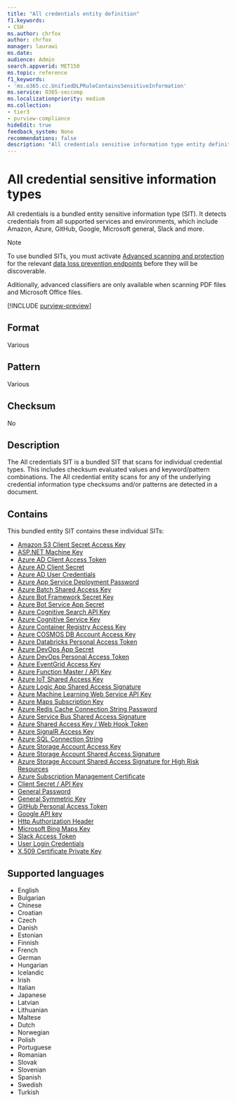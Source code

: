 ```yaml
---
title: "All credentials entity definition"
f1.keywords:
- CSH
ms.author: chrfox
author: chrfox
manager: laurawi
ms.date:
audience: Admin
search.appverid: MET150
ms.topic: reference
f1_keywords:
- 'ms.o365.cc.UnifiedDLPRuleContainsSensitiveInformation'
ms.service: O365-seccomp
ms.localizationpriority: medium
ms.collection:
- tier3
- purview-compliance
hideEdit: true
feedback_system: None
recommendations: false
description: "All credentials sensitive information type entity definition."
---
```


# All credential sensitive information types

All credentials is a bundled entity sensitive information type (SIT). It detects credentials from all supported services and environments, which include Amazon, Azure, GitHub, Google, Microsoft general, Slack and more.

> [!Note]
> To use bundled SITs, you must activate [Advanced scanning and protection](https://learn.microsoft.com/en-us/microsoft-365/compliance/dlp-configure-endpoint-settings?view=o365-worldwide#advanced-classification-scanning-and-protection) for the relevant [data loss prevention endpoints](https://learn.microsoft.com/en-us/microsoft-365/compliance/dlp-configure-endpoint-settings?view=o365-worldwide#advanced-classification-scanning-and-protection) before they will be discoverable. 
> 
> Aditionally, advanced classifiers <!--- bundled SITs?? ---> are only available when scanning PDF files and Microsoft Office files. <!--- Need a list of additional items that also must have advanced scanning and protection configured --->

[!INCLUDE [purview-preview](../includes/purview-preview.md)]

## Format

Various

## Pattern

Various

## Checksum

No

## Description

The All credentials SIT is a bundled SIT that scans for individual credential types. This includes checksum evaluated values and keyword/pattern combinations. The All credential entity scans for any of the underlying credential information type checksums and/or patterns are detected in a document.



## Contains

This bundled entity SIT contains these individual SITs:

- [Amazon S3 Client Secret Access Key](sit-defn-amazon-s3-client-secret-access-key.md)
- [ASP.NET Machine Key](sit-defn-asp-net-machine-key.md) 
- [Azure AD Client Access Token](sit-defn-azure-ad-client-access-token.md) 
- [Azure AD Client Secret](sit-defn-azure-ad-client-secret.md) 
- [Azure AD User Credentials](sit-defn-azure-ad-user-credentials.md)
- [Azure App Service Deployment Password](sit-defn-azure-app-service-deployment-password.md)
- [Azure Batch Shared Access Key](sit-defn-azure-batch-shared-access-key.md) 
- [Azure Bot Framework Secret Key](sit-defn-azure-bot-framework-secret-key.md) 
- [Azure Bot Service App Secret](sit-defn-azure-bot-service-app-secret.md) 
- [Azure Cognitive Search API Key](sit-defn-azure-cognitive-search-api-key.md) 
- [Azure Cognitive Service Key](sit-defn-azure-cognitive-service-key.md) 
- [Azure Container Registry Access Key](sit-defn-azure-container-registry-access-key.md) 
- [Azure COSMOS DB Account Access Key](sit-defn-azure-cosmos-db-account-access-key.md)
- [Azure Databricks Personal Access Token](sit-defn-azure-databricks-personal-access-token.md)
- [Azure DevOps App Secret](sit-defn-azure-devops-app-secret.md) 
- [Azure DevOps Personal Access Token](sit-defn-azure-devops-personal-access-token.md) 
- [Azure EventGrid Access Key](sit-defn-azure-eventgrid-access-key.md) 
- [Azure Function Master / API Key](sit-defn-azure-function-master-api-key.md) 
- [Azure IoT Shared Access Key](sit-defn-azure-iot-shared-access-key.md)
- [Azure Logic App Shared Access Signature](sit-defn-azure-logic-app-shared-access-signature.md)
- [Azure Machine Learning Web Service API Key](sit-defn-azure-machine-learning-web-service-api-key.md) 
- [Azure Maps Subscription Key](sit-defn-azure-maps-subscription-key.md) 
- [Azure Redis Cache Connection String Password](sit-defn-azure-redis-cache-connection-string-password.md)
- [Azure Service Bus Shared Access Signature](sit-defn-azure-service-bus-shared-access-signature.md) 
- [Azure Shared Access Key / Web Hook Token](sit-defn-azure-shared-access-key-web-hook-token.md)
- [Azure SignalR Access Key](sit-defn-azure-signalr-access-key.md) 
- [Azure SQL Connection String](sit-defn-azure-sql-connection-string.md)
- [Azure Storage Account Access Key](sit-defn-azure-storage-account-access-key.md)
- [Azure Storage Account Shared Access Signature](sit-defn-azure-storage-account-shared-access-signature.md) 
- [Azure Storage Account Shared Access Signature for High Risk Resources](sit-defn-azure-storage-account-shared-access-signature-high-risk-resources.md) 
- [Azure Subscription Management Certificate](sit-defn-azure-subscription-management-certificate.md) 
- [Client Secret / API Key](sit-defn-client-secret-api-key.md)
- [General Password](sit-defn-general-password.md) 
- [General Symmetric Key](sit-defn-general-symmetric-key.md)
- [GitHub Personal Access Token](sit-defn-github-personal-access-token.md)
- [Google API key](sit-defn-google-api-key.md) 
- [Http Authorization Header](sit-defn-http-authorization-header.md)
- [Microsoft Bing Maps Key](sit-defn-google-api-key.md)
- [Slack Access Token](sit-defn-slack-access-token.md) 
- [User Login Credentials](sit-defn-user-login-credentials.md)
- [X.509 Certificate Private Key](sit-defn-x-509-certificate-private-key.md)

## Supported languages

- English
- Bulgarian
- Chinese
- Croatian
- Czech
- Danish
- Estonian
- Finnish
- French
- German
- Hungarian
- Icelandic
- Irish
- Italian
- Japanese
- Latvian
- Lithuanian
- Maltese
- Dutch
- Norwegian
- Polish
- Portuguese
- Romanian
- Slovak
- Slovenian
- Spanish
- Swedish
- Turkish